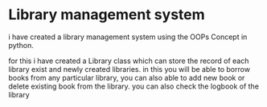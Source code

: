 # Library management system
i have created a library management system using the OOPs Concept in python.

for this i have created a Library class which can store the record of each library exist and newly created libraries.
in this you will be able to borrow books from any particular library, you can also able to add new book or delete existing book from the library. you can also check the logbook of the library

